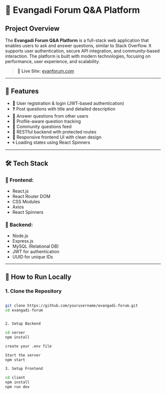 # 📘 Evangadi Forum Q&A Platform

## Project Overview

The **Evangadi Forum Q&A Platform** is a full-stack web application that enables users to ask and answer questions, similar to Stack Overflow. It supports user authentication, secure API integration, and community-based interaction. The platform is built with modern technologies, focusing on performance, user experience, and scalability.

> 🔗 **Live Site:** [evanforum.com](https://evanforum.com)

---

## 🚀 Features

- 🔐 User registration & login (JWT-based authentication)
- ❓ Post questions with title and detailed description
- 💬 Answer questions from other users
- 🧑 Profile-aware question tracking
- 🔎 Community questions feed
- 🧱 RESTful backend with protected routes
- 📱 Responsive frontend UI with clean design
- 🌀 Loading states using React Spinners

---

## 🛠️ Tech Stack

### 📌 Frontend:

- React.js
- React Router DOM
- CSS Modules
- Axios
- React Spinners

### 📌 Backend:

- Node.js
- Express.js
- MySQL (Relational DB)
- JWT for authentication
- UUID for unique IDs

---

## 🧪 How to Run Locally

### 1. Clone the Repository

```bash

git clone https://github.com/yourusername/evangadi-forum.git
cd evangadi-forum


2. Setup Backend

cd server
npm install

create your .env file

Start the server
npm start

3. Setup Frontend

cd client
npm install
npm run dev
```
